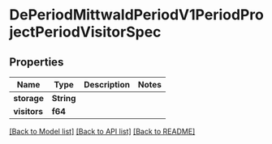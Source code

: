 # DePeriodMittwaldPeriodV1PeriodProjectPeriodVisitorSpec

## Properties

Name | Type | Description | Notes
------------ | ------------- | ------------- | -------------
**storage** | **String** |  | 
**visitors** | **f64** |  | 

[[Back to Model list]](../README.md#documentation-for-models) [[Back to API list]](../README.md#documentation-for-api-endpoints) [[Back to README]](../README.md)



